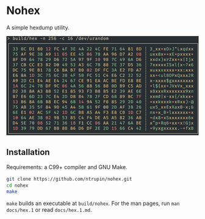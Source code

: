 # Nohex

A simple hexdump utility.

![example image](docs/example.png)

## Installation

Requirements: a C99+ compiler and GNU Make.

```bash
git clone https://github.com/ntrupin/nohex.git
cd nohex
make
```

`make` builds an executable at `build/nohex`. For the man pages, run `man docs/hex.1` or read `docs/hex.1.md`.
